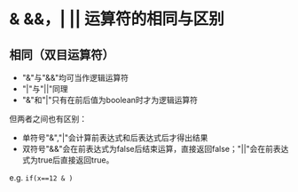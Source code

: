 # & &&，| || 运算符的相同与区别
## 相同（双目运算符）
- "&"与"&&"均可当作逻辑运算符
- "|"与"||"同理
- "&"和"|"只有在前后值为boolean时才为逻辑运算符

但两者之间也有区别：
- 单符号"&","|"会计算前表达式和后表达式后才得出结果
- 双符号"&&"会在前表达式为false后结束运算，直接返回false；"||"会在前表达式为true后直接返回true。

e.g. 
`if(x==12 & )`
